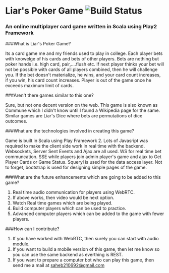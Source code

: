 # Liar's Poker Game ![Build Status](https://travis-ci.org/Saheb/Liars-Poker-Game.svg)

### An online multiplayer card game written in Scala using Play2 Framework

###What is Liar's Poker Game?

Its a card game me and my friends used to play in college. Each player bets with knowelge of his cards and bets of other players. Bets are nothing but poker hands i.e. high card, pair,....flush etc. If next player thinks your bet will not be possible with cards of all players combined, then he will challenge you. If the bet doesn't materialize, he wins, and your card count increases, if you win, his card count increases. Player is out of the game once he exceeds maximum limit of cards.

###Aren't there games similar to this one?

Sure, but not one decent version on the web. This game is also known as Commune which I didn't know until I found a Wikipedia page for the same. Similar games are Liar's Dice where bets are permutations of dice outcomes.

###What are the technologies involved in creating this game?

Game is built in Scala using Play Framework 2. Lots of Javasript was required to make the client side work in real time with the backend. Websockets, Server Sent Events and Ajax are all used. WS for real time bet communcation. SSE while players join admin player's game and ajax to Get Player Cards or Game Status. Squeryl is used for the data access layer. Not to forget, bootstrap is used for designing simple pages of the game. 

###What are the future enhancements which are going to be added to this game?

1. Real time audio communication for players using WebRTC.
2. If above works, then video would be next option.
3. Watch Real time games which are being played.
4. Build computer players which can be used to practice.
5. Advanced computer players which can be added to the game with fewer players.

###How can I contribute?

1. If you have worked with WebRTC, then surely you can start with audio module.
2. If you want to build a mobile version of this game, then let me know so you can use the same backend as everthing is REST.
3. If you want to prepare a computer bot who can play this game, then send me a mail at saheb210692@gmail.com







